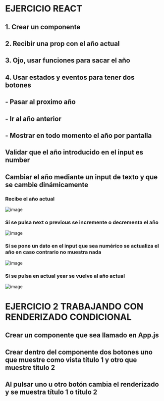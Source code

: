 # EJERCICIO REACT

## 1. Crear un componente
## 2. Recibir una prop con el año actual
## 3. Ojo, usar funciones para sacar el año
## 4. Usar estados y eventos para tener dos botones
##  - Pasar al proximo año
##  - Ir al año anterior
##  - Mostrar en todo momento el año por pantalla
## Validar que el año introducido en el input es number
## Cambiar el año mediante un input de texto y que se cambie dinámicamente


### Recibe el año actual
![image](https://user-images.githubusercontent.com/88061350/200380201-7d496326-7ede-4e34-b5a8-496545946aee.png)

### Si se pulsa next o previous se incremente o decrementa el año
![image](https://user-images.githubusercontent.com/88061350/200380376-d42cd873-a708-41b5-84d0-6b0f945164b2.png)

### Si se pone un dato en el input que sea numérico se actualiza el año en caso contrario no muestra nada
![image](https://user-images.githubusercontent.com/88061350/200380524-a0986a17-cb4c-49e5-8aad-08101532a8d6.png)

### Si se pulsa en actual year se vuelve al año actual
![image](https://user-images.githubusercontent.com/88061350/200380700-874b7634-efff-4f9f-94de-408adcd9d153.png)


# EJERCICIO 2 TRABAJANDO CON RENDERIZADO CONDICIONAL

## Crear un componente que sea llamado en App.js
## Crear dentro del componente dos botones uno que muestre como vista título 1 y otro que muestre título 2
## Al pulsar uno u otro botón cambia el renderizado y se muestra título 1 o título 2
